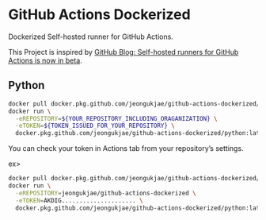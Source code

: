 # GitHub Actions Dockerized

Dockerized Self-hosted runner for GitHub Actions.

This Project is inspired by [GitHub Blog: Self-hosted runners for GitHub Actions is now in beta](https://github.blog/2019-11-05-self-hosted-runners-for-github-actions-is-now-in-beta/).

## Python

```sh
docker pull docker.pkg.github.com/jeongukjae/github-actions-dockerized/python:latest-2.160.2
docker run \
  -eREPOSITORY=${YOUR_REPOSITORY_INCLUDING_ORAGANIZATION} \
  -eTOKEN=${TOKEN_ISSUED_FOR_YOUR_REPOSITORY} \
  docker.pkg.github.com/jeongukjae/github-actions-dockerized/python:latest-2.160.2
```

You can check your token in Actions tab from your repository’s settings.

ex>

```sh
docker pull docker.pkg.github.com/jeongukjae/github-actions-dockerized/python:latest-2.160.2
docker run \
  -eREPOSITORY=jeongukjae/github-actions-dockerized \
  -eTOKEN=AKDIG..................... \
  docker.pkg.github.com/jeongukjae/github-actions-dockerized/python:latest-2.160.2
```
